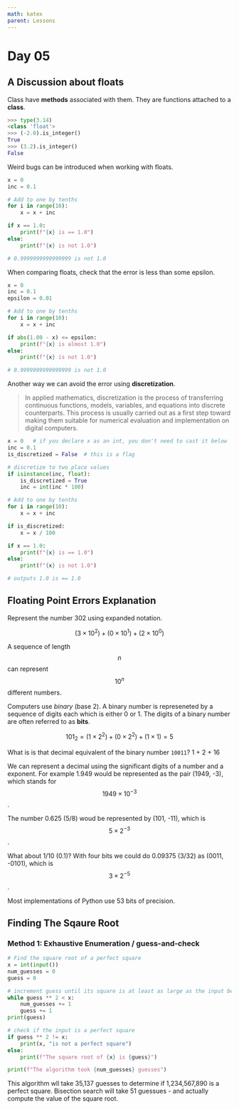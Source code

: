 ```yaml
---
math: katex
parent: Lessons
---
```


# Day 05

## A Discussion about floats

Class have **methods** associated with them. They are functions attached to a **class**.

``` python
>>> type(3.14)
<class 'float'>
>>> (-2.0).is_integer()
True
>>> (3.2).is_integer()
False
```

Weird bugs can be introduced when working with floats.

``` python
x = 0
inc = 0.1

# Add to one by tenths
for i in range(10):
    x = x + inc

if x == 1.0:
    print(f"{x} is == 1.0")
else:
    print(f"{x} is not 1.0")

# 0.9999999999999999 is not 1.0
```

When comparing floats, check that the error is less than some epsilon.

``` python
x = 0
inc = 0.1
epsilon = 0.01

# Add to one by tenths
for i in range(10):
    x = x + inc

if abs(1.00 - x) <= epsilon:
    print(f"{x} is almost 1.0")
else:
    print(f"{x} is not 1.0")

# 0.9999999999999999 is not 1.0
```

Another way we can avoid the error using **discretization**.

> In applied mathematics, discretization is the process of transferring continuous functions, models, variables, and equations into discrete counterparts. This process is usually carried out as a first step toward making them suitable for numerical evaluation and implementation on digital computers.

``` python
x = 0   # if you declare x as an int, you don't need to cast it below
inc = 0.1
is_discretized = False  # this is a flag

# discretize to two place values
if isinstance(inc, float):
    is_discretized = True
    inc = int(inc * 100)

# Add to one by tenths
for i in range(10):
    x = x + inc

if is_discretized:
    x = x / 100

if x == 1.0:
    print(f"{x} is == 1.0")
else:
    print(f"{x} is not 1.0")

# outputs 1.0 is == 1.0
```

## Floating Point Errors Explanation

Represent the number 302 using expanded notation.

$$(3 \times 10^2) + (0 \times 10^1) + (2 \times 10^0)$$

A sequence of length $$n$$ can represent $$10^n$$ different numbers.

Computers use *binary* (base 2). A binary number is represeneted by a sequence of digits each which is either 0 or 1. The digits of a binary number are often referred to as **bits**.

$$101_2 = (1 \times 2^2) + (0 \times 2^2) + (1 \times 1) = 5$$

What is is that decimal equivalent of the binary number `10011`? 1 + 2 + 16

We can represent a decimal using the significant digits of a number and a exponent. For example 1.949 would be represented as the pair (1949, -3), which stands for $$1949 \times 10^{-3}$$.

The number 0.625 (5/8) woud be represented by (101, -11), which is $$5 \times 2^{-3}$$.

What about 1/10 (0.1)? With four bits we could do 0.09375 (3/32) as (0011, -0101), which is $$3 \times 2^{-5}$$.

Most implementations of Python use 53 bits of precision.

## Finding The Sqaure Root

### Method 1: Exhaustive Enumeration / guess-and-check

``` python
# Find the square root of a perfect square
x = int(input())
num_guesses = 0
guess = 0

# increment guess until its square is at least as large as the input being checked
while guess ** 2 < x:
    num_guesses += 1
    guess += 1
print(guess)

# check if the input is a perfect square
if guess ** 2 != x:
    print(x, "is not a perfect square")
else:
    print(f"The square root of {x} is {guess}")

print(f"The algorithm took {num_guesses} guesses")
```

This algorithm wll take 35,137 guesses to determine if 1,234,567,890 is a perfect square. Bisection search will take 51 guessues - and actually compute the value of the square root.
